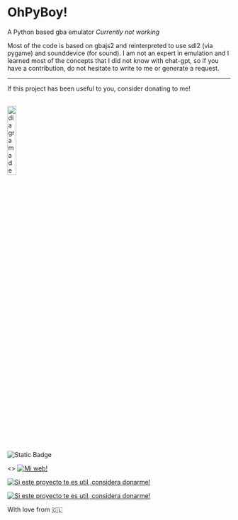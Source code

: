 # OhPyBoy!
A Python based gba emulator *Currently not working*

Most of the code is based on gbajs2 and reinterpreted to use sdl2 (via pygame) and sounddevice (for sound). I am not an expert in emulation and I learned most of the concepts that I did not know with chat-gpt, so if you have a contribution, do not hesitate to write to me or generate a request.


---

If this project has been useful to you, consider donating to me! 

<div align="left">
  <br>
  <img src="https://github.com/fgvilches/Terrae-Reborn/blob/main/github-files/giphy.gif" alt="diagrama de arq" width="20%">
  <br>
</div>
 
<img alt="Static Badge" src="https://img.shields.io/badge/Discord&label=-youknowshift&labelColor=%233452eb">

<> <a href="https://fgvilches.ninja/"><img alt="Mi web!" src="https://img.shields.io/badge/-fgvilches.ninja-yellow"></a>
  
<a href="https://bajamach.com/jA5a9ZyeEwb"><img alt="Si este proyecto te es util, considera donarme!" src="https://img.shields.io/badge/Donar-MACH-blueviolet"></a>
  
<a href="https://www.paypal.me/fgvilches1"><img alt="Si este proyecto te es util, considera donarme!" src="https://img.shields.io/badge/Donar-Paypal-blue"></a>

With love from 🇨🇱

